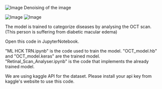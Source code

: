 ![Image](https://github.com/user-attachments/assets/26a92a2c-ea27-43ac-8f44-8a6682c354cd)
Denoising of the image

![Image](https://github.com/user-attachments/assets/6bfa71e5-9e53-4257-94b7-c44302ea309a)
![Image](https://github.com/user-attachments/assets/459153e8-6645-4825-8ddd-50829b414fef)

The model is trained to categorize diseases by analysing the OCT scan.
(This person is suffering from diabetic macular edema)

Open this code in JupyterNotebook.

"ML HCK TRN.ipynb" is the code used to train the model.
"OCT_model.hb" and "OCT_model.keras" are the trained model.
"Retinal_Scan_Analyser.ipynb" is the code that implements the already trained model.

We are using kaggle API for the dataset. Please install your api key from kaggle's website to use this code.
